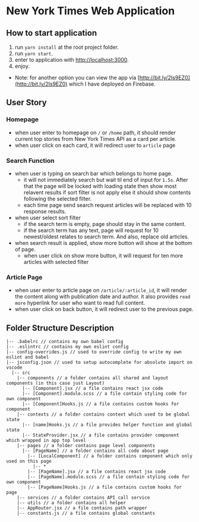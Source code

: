 # New York Times Web Application

## How to start application
1. run `yarn install` at the root project folder.
2. run `yarn start`.
3. enter to application with [http://localhost:3000](http://localhost:3000).
4. enjoy.
- Note: for another option you can view the app via [http://bit.ly/2Is9EZ0](http://bit.ly/2Is9EZ0) which I have deployed on Firebase.


## User Story
### Homepage
- when user enter to homepage on `/` or `/home` path, it should render current top stories from New York Times API as a card per article.
- when user click on each card, it will redirect user to `article` page
### Search Function
- when user is typing on search bar which belongs to home page.
  - it will not immediately search but wait til end of input for `1.5s`. After that the page will be locked with loading state then show most relavent results if sort filter is not apply else it should show contents following the selected filter.
  - each time page send search request articles will be replaced with 10 response results.
- when user select sort filter
  - if the search term is empty, page should stay in the same content.
  - if the search term has any text, page will request for 10 newest/oldest relates to search term. And also, replace old articles.
- when search result is applied, show more button will show at the bottom of page.
  - when user click on show more button, it will request for ten more articles with selected filter
### Article Page
- when user enter to article page on `/article/:article_id`, it will render the content along with publication date and author. it also provides `read more` hyperlink for user who want to read full content.
- when user click on back button, it will redirect user to the previous page.

## Folder Structure Description

```
|-- .babelrc // contains my own babel config
|-- .eslintrc // contains my own eslint config
|-- config-overrides.js // used to override config to write my own eslint and babel
|-- jsconfig.json // used to setup autocomplete for absolute import on vscode
  |-- src
    |-- components // a folder contains all shared and layout components (in this case just Layout)
      |-- [Component].jsx // a file contains react jsx code
      |-- [Component].module.scss // a file contain styling code for own component
      |-- [Component]Hooks.js // a file contains custom hooks for component
    |-- contexts // a folder contains context which used to be global state
      |-- [name]Hooks.js // a file provides helper function and global state
      |-- StateProvider.jsx // a file contains provider component which wrapped in app top level
    |-- pages // a folder contains page level components
      |-- [PageName] // a folder contains all code about page
        |-- [LocalComponent] // a folder contains component which only used on this page
          |-- *
        |-- [PageName].jsx // a file contains react jsx code
        |-- [PageName].module.scss // a file contain styling code for own component
        |-- [PageName]Hooks.js // a file contains custom hooks for page
    |-- services // a folder contains API call service
    |-- utils // a folder contains all helper
    |-- AppRouter.jsx // a file contains path wrapper
    |-- constants.js // a file contains global constants

```